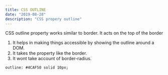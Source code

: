 ```yaml
---
title: CSS OUTLINE
date: "2019-08-28"
description: "CSS propery outline"
---
```


CSS outline property works similar to border. It acts on the top of the border
1. It helps in making things accessible by showing the outline around a DOM.
2. It takes the property like the border.
3. It wont take account of border-radius.

``
outline: #4CAF50 solid 10px;
``